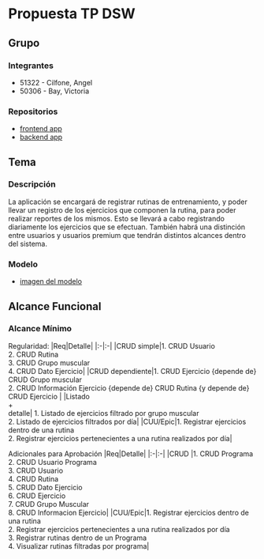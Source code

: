 # Propuesta TP DSW

## Grupo
### Integrantes
* 51322 - Cilfone, Angel
* 50306 - Bay, Victoria

### Repositorios
* [frontend app](http://hyperlinkToGihubOrGitlab)
* [backend app](http://hyperlinkToGihubOrGitlab)

## Tema
### Descripción
La aplicación se encargará de registrar rutinas de entrenamiento, y poder llevar un registro de los ejercicios que componen la rutina, para poder realizar reportes de los mismos. Esto se llevará a cabo registrando diariamente los ejercicios que se efectuan. También habrá una distinción entre usuarios y usuarios premium que tendrán distintos alcances dentro del sistema.


### Modelo
* [imagen del modelo](https://drive.google.com/file/d/1CvWQCOFsQmFGEMB5W5I2u1GV7GiX4tc1/view?usp=sharing)

## Alcance Funcional 

### Alcance Mínimo

Regularidad:
|Req|Detalle|
|:-|:-|
|CRUD simple|1. CRUD Usuario<br>2. CRUD Rutina<br>3. CRUD Grupo muscular<br>4. CRUD Dato Ejercicio|
|CRUD dependiente|1. CRUD Ejercicio {depende de} CRUD Grupo muscular <br>2. CRUD Información Ejercicio {depende de} CRUD Rutina {y depende de} CRUD Ejercicio |
|Listado<br>+<br>detalle| 1. Listado de ejercicios filtrado por grupo muscular<br> 2. Listado de ejercicios filtrados por día|
|CUU/Epic|1. Registrar ejercicios dentro de una rutina<br>2. Registrar ejercicios pertenecientes a una rutina realizados por día|


Adicionales para Aprobación
|Req|Detalle|
|:-|:-|
|CRUD |1. CRUD Programa<br>2. CRUD Usuario Programa<br>3. CRUD Usuario<br>4. CRUD Rutina<br>5. CRUD Dato Ejercicio<br>6. CRUD Ejercicio<br>7. CRUD Grupo Muscular<br>8. CRUD Informacion Ejercicio|
|CUU/Epic|1. Registrar ejercicios dentro de una rutina<br>2. Registrar ejercicios pertenecientes a una rutina realizados por día<br>3. Registrar rutinas dentro de un Programa<br>4. Visualizar rutinas filtradas por programa|
